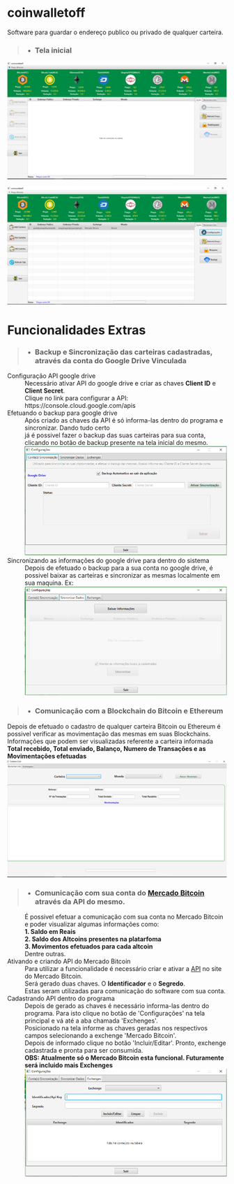 # coinwalletoff
Software para guardar o endereço publico ou privado de qualquer carteira.

> * ### Tela inicial
 

![alt text][logo1]

   [logo1]: https://github.com/cassiolorenzett/coinwalletoff/blob/master/screenshots/walletimg1.png 


![alt text][logo2]

   [logo2]: https://github.com/cassiolorenzett/coinwalletoff/blob/master/screenshots/walletimg2.png



# Funcionalidades Extras

> * ### Backup e Sincronização das carteiras cadastradas, através da conta do Google Drive Vinculada

<dl> 
  <dt>Configuração API google drive</dt>
  <dd>
   Necessário ativar API do google drive e criar as chaves <b>Client ID</b> e <b>Client Secret</b>.
   <br>
   Clique no link para configurar a API:  https://console.cloud.google.com/apis
  </dd>  
    
  <dt>Efetuando o backup para google drive</dt>
  <dd>
   Após criado as chaves da API é só informa-las dentro do programa e sincronizar. Dando tudo certo 
   <br>
   já é possivel fazer o backup das suas carteiras para sua conta, clicando no botão de backup presente 
   na tela inicial do mesmo.
   
   <img src="https://github.com/cassiolorenzett/coinwalletoff/blob/master/screenshots/walletimg3.png">
   </dd>
   
  <dt>Sincronizando as informações do google drive para dentro do sistema</dt>
  <dd>
   Depois de efetuado o backup para a sua conta no google drive, é possivel baixar as carteiras e sincronizar as mesmas localmente
   em sua maquina.
   Ex:
   <img src="https://github.com/cassiolorenzett/coinwalletoff/blob/master/screenshots/walletimg4.png">

   </dd>
</dl>

> * ### Comunicação com a **Blockchain** do Bitcoin e Ethereum
 <dl> 
   Depois de efetuado o cadastro de qualquer carteira Bitcoin ou Ethereum é possivel verificar as movimentação das mesmas em suas 
   Blockchains. 
   <br>
   Informações que podem ser visualizadas referente a carteira informada
   <br>
   <b>Total recebido, Total enviado, Balanço, Numero de Transações e as Movimentações efetuadas </b>
   <img src="https://github.com/cassiolorenzett/coinwalletoff/blob/master/screenshots/walletimg6.png">
  <dd>
 </dl>
 
 > * ### Comunicação com sua conta do [Mercado Bitcoin](https://www.mercadobitcoin.com.br/) através da API do mesmo.
 <dl> 
  <dd>
   É possivel efetuar a comunicação com sua conta no Mercado Bitcoin e poder visualizar algumas informações como:<br>
   <b>1. Saldo em Reais<br>
      2. Saldo dos Altcoins presentes na platarfoma<br>
      3. Movimentos efetuados para cada altcoin</b><br>
   Dentre outras.
   </dd>
  
   <dt>Ativando e criando API do Mercado Bitcoin</dt>
   <dd>
   Para utilizar a funcionalidade é necessário criar e ativar a <a href="https://www.mercadobitcoin.com.br/trade-api/configuracoes/">API</a> no site do Mercado Bitcoin.<br>
   Será gerado duas chaves. O <b>Identificador</b> e o <b>Segredo</b>.
   <br> Estas seram utilizadas para comunicação do software com sua conta. 
   </dd>
   
   <dt>Cadastrando API dentro do programa</dt>
   <dd>
    Depois de gerado as chaves é necessário informa-las dentro do programa. Para isto clique no botão de 'Configurações' na tela
   principal e vá até a aba chamada 'Exchenges'.<br>
   Posicionado na tela informe as chaves geradas nos respectivos campos selecionando a exchenge 'Mercado Bitcoin'. <br>
   Depois de informado clique no botão 'Incluir/Editar'. Pronto, exchenge cadastrada e pronta para ser consumida.
   <br>
  <b>OBS: Atualmente só o Mercado Bitcoin esta funcional. Futuramente será incluido mais Exchenges</b>
 <img src="https://github.com/cassiolorenzett/coinwalletoff/blob/master/screenshots/walletimg5.png">
   </dd>

  </dl>




